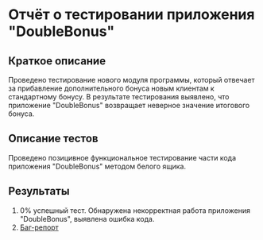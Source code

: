# Отчёт о тестировании приложения "DoubleBonus"

## Краткое описание

Проведено тестирование нового модуля программы, который отвечает за прибавление дополнительного бонуса новым клиентам к стандартному бонусу. 
В результате тестирования выявлено, что приложение "DoubleBonus" возвращает неверное значение итогового бонуса. 

## Описание тестов

Проведено позицивное функциональное тестирование части кода приложения "DoubleBonus" методом белого ящика. 


## Результаты

1. 0% успешный тест. Обнаружена некорректная работа приложения "DoubleBonus", выявлена ошибка кода.
2. [Баг-репорт](https://github.com/AlekO1967/Precision/issues/1#issue-737250521)

